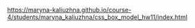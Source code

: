 https://maryna-kaliuzhna.github.io/course-4/students/maryna_kaliuzhna/css_box_model_hw11/index.html
